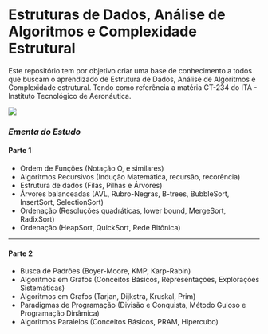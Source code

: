 # Estruturas de Dados, Análise de Algoritmos e Complexidade Estrutural

Este repositório tem por objetivo criar uma base de conhecimento a todos que buscam o aprendizado de Estrutura de Dados, Análise de Algoritmos e Complexidade estrutural.
Tendo como referência a matéria CT-234 do ITA - Instituto Tecnológico de Aeronáutica.

<img align="center" src="https://upload.wikimedia.org/wikipedia/pt/1/1f/ITA_logo.png?20140422090805" />

### *Ementa do Estudo*

#### Parte 1

* Ordem de Funções (Notação O, e similares)
* Algoritmos Recursivos (Indução Matemática, recursão, recorência)
* Estrutura de dados (Filas, Pilhas e Árvores)
* Árvores balanceadas (AVL, Rubro-Negras, B-trees, BubbleSort, InsertSort, SelectionSort)
* Ordenação (Resoluções quadráticas, lower bound, MergeSort, RadixSort)
* Ordenação (HeapSort, QuickSort, Rede Bitônica)
  
___

#### Parte 2

* Busca de Padrões (Boyer-Moore, KMP, Karp-Rabin)
* Algoritmos em Grafos (Conceitos Básicos, Representações, Explorações Sistemáticas)
* Algoritmos em Grafos (Tarjan, Dijkstra, Kruskal, Prim)
* Paradigmas de Programação (Divisão e Conquista, Método Guloso e Programação Dinâmica)
* Algoritmos Paralelos (Conceitos Básicos, PRAM, Hipercubo)
